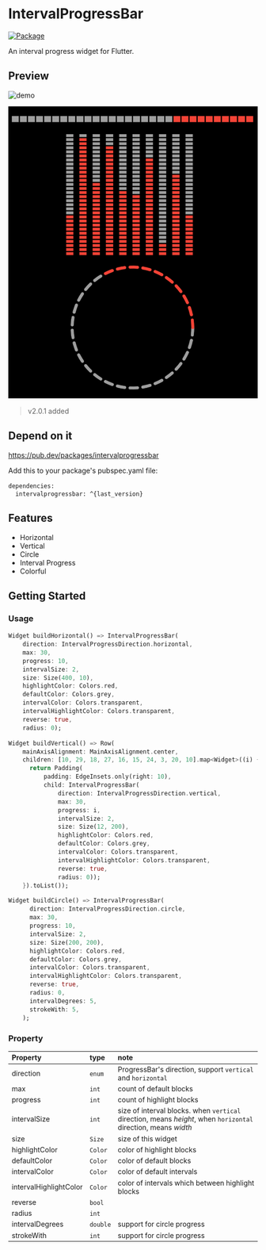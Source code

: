 # IntervalProgressBar

[![Package](https://img.shields.io/static/v1.svg?label=Pub&message=V1.0.1&color=green&style=for-the-badge)](https://pub.dartlang.org/packages/intervalprogressbar)

An interval progress widget for Flutter.

## Preview

<img src="https://raw.githubusercontent.com/stefanJi/IntervalProgressBar/master/doc/intervalprogressbar.png" width=400 alt="demo">

![demo2](./doc/demo2.png)

> v2.0.1 added

## Depend on it

https://pub.dev/packages/intervalprogressbar

Add this to your package's pubspec.yaml file:
```
dependencies:
  intervalprogressbar: ^{last_version}
```

## Features

- Horizontal
- Vertical
- Circle
- Interval Progress
- Colorful

## Getting Started

### Usage

```dart
Widget buildHorizontal() => IntervalProgressBar(
    direction: IntervalProgressDirection.horizontal,
    max: 30,
    progress: 10,
    intervalSize: 2,
    size: Size(400, 10),
    highlightColor: Colors.red,
    defaultColor: Colors.grey,
    intervalColor: Colors.transparent,
    intervalHighlightColor: Colors.transparent,
    reverse: true,
    radius: 0);
```

```dart
Widget buildVertical() => Row(
    mainAxisAlignment: MainAxisAlignment.center,
    children: [10, 29, 18, 27, 16, 15, 24, 3, 20, 10].map<Widget>((i) {
      return Padding(
          padding: EdgeInsets.only(right: 10),
          child: IntervalProgressBar(
              direction: IntervalProgressDirection.vertical,
              max: 30,
              progress: i,
              intervalSize: 2,
              size: Size(12, 200),
              highlightColor: Colors.red,
              defaultColor: Colors.grey,
              intervalColor: Colors.transparent,
              intervalHighlightColor: Colors.transparent,
              reverse: true,
              radius: 0));
    }).toList());
```

```dart
Widget buildCircle() => IntervalProgressBar(
      direction: IntervalProgressDirection.circle,
      max: 30,
      progress: 10,
      intervalSize: 2,
      size: Size(200, 200),
      highlightColor: Colors.red,
      defaultColor: Colors.grey,
      intervalColor: Colors.transparent,
      intervalHighlightColor: Colors.transparent,
      reverse: true,
      radius: 0,
      intervalDegrees: 5,
      strokeWith: 5,
    );
```

### Property

|Property|type|note|
|:---|:---|:---|
|direction|`enum`| ProgressBar's direction, support `vertical` and `horizontal` |
|max|`int`| count of default blocks |
|progress|`int`| count of highlight blocks |
|intervalSize|`int`| size of interval blocks. when `vertical` direction, means *height*, when `horizontal` direction, means *width* |
|size|`Size`| size of this widget |
|highlightColor|`Color`| color of highlight blocks |
|defaultColor|`Color`| color of default blocks |
|intervalColor|`Color`| color of default intervals |
|intervalHighlightColor| `Color`|color of intervals which between highlight blocks |
|reverse|`bool`||
|radius|`int`||
|intervalDegrees|`double`|support for circle progress|
|strokeWith|`int`|support for circle progress|